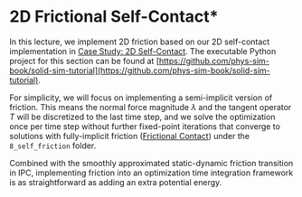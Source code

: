 # 2D Frictional Self-Contact*

In this lecture, we implement 2D friction based on our 2D self-contact implementation in [Case Study: 2D Self-Contact](./lec21-2d_self_contact.md). The executable Python project for this section can be found at [https://github.com/phys-sim-book/solid-sim-tutorial](https://github.com/phys-sim-book/solid-sim-tutorial).

For simplicity, we will focus on implementing a semi-implicit version of friction. This means the normal force magnitude $\lambda$ and the tangent operator $T$ will be discretized to the last time step, and we solve the optimization once per time step without further fixed-point iterations that converge to solutions with fully-implicit friction ([Frictional Contact](./lec9-friction.md)) under the `8_self_friction` folder. 

Combined with the smoothly approximated static-dynamic friction transition in IPC, implementing friction into an optimization time integration framework is as straightforward as adding an extra potential energy.
